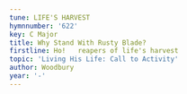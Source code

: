 ```yaml
---
tune: LIFE'S HARVEST
hymnnumber: '622'
key: C Major
title: Why Stand With Rusty Blade?
firstline: Ho!   reapers of life's harvest
topic: 'Living His Life: Call to Activity'
author: Woodbury
year: '-'
---
```

